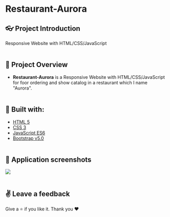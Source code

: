# Restaurant-Aurora

## :eyeglasses: Project Introduction
Responsive Website with HTML/CSS/JavaScript
<br/><br/>

## 📝 Project Overview
-	**Restaurant-Aurora** is a Responsive Website with HTML/CSS/JavaScript for foor ordering and show catalog in a restaurant which I name "Aurora".
<br/><br/>

## :hammer: Built with:
* [HTML 5](https://developer.mozilla.org/en-US/docs/Web/HTML)
* [CSS 3](https://developer.mozilla.org/en-US/docs/Web/CSS)
* [JavaScript ES6](https://developer.mozilla.org/en-US/docs/Web/JavaScript)
* [Bootstrap v5.0](https://getbootstrap.com/docs/5.0/getting-started/introduction/)
<br/><br/>

## 📸 Application screenshots
<kbd><img src="![screencapture-velk20-github-io-Restaurant-Aurora-2022-05-15-22_22_28](https://user-images.githubusercontent.com/48069264/168490282-a9fb56c9-a0c0-4b73-9a4e-75aa15154bc9.png)" /></kbd>
<br/><br/>

## :v: Leave a feedback
Give a :star: if you like it.
Thank you ❤️
<br/><br/>

